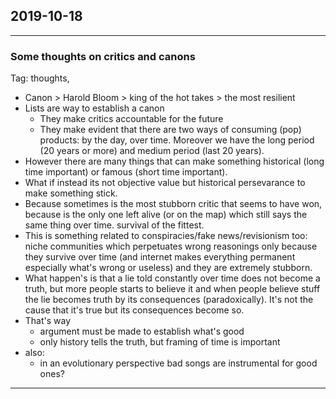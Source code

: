 ## 2019-10-18
---
### Some thoughts on critics and canons
Tag: thoughts, 

- Canon > Harold Bloom > king of the hot takes > the most resilient
- Lists are way to establish a canon 
	- They make critics accountable for the future
	- They make evident that there are two ways of consuming (pop) products: by the day, over time. Moreover we have the long period (20 years or more) and medium period (last 20 years). 
- However there are many things that can make something historical (long time important) or famous (short time important). 
- What if instead its not objective value but historical persevarance to make something stick. 
- Because sometimes is the most stubborn critic that seems to have won, because is the only one left alive (or on the map) which still says the same thing over time. survival of the fittest.
- This is something related to conspiracies/fake news/revisionism too: niche communities which perpetuates wrong reasonings only because they survive over time (and internet makes everything permanent especially what's wrong or useless) and they are extremely stubborn.
- What happen's is that a lie told constantly over time does not become a truth, but more people starts to believe it and when people believe stuff the lie becomes truth by its consequences (paradoxically). It's not the cause that it's true but its consequences become so. 
- That's way 
	- argument must be made to establish what's good
	- only history tells the truth, but framing of time is important
- also: 
	- in an evolutionary perspective bad songs are instrumental for good ones?


---
